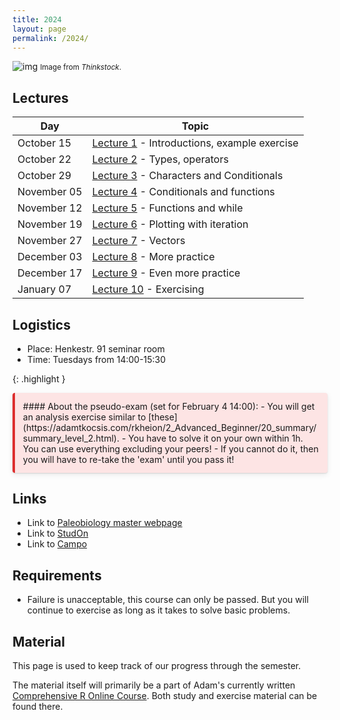 ```yaml
---
title: 2024
layout: page 
permalink: /2024/
---
```



![img]({{site.url}}{{site.baseurl}}assets/r.jpg)
<small> Image from <i>Thinkstock</i>.</small>

## Lectures

| Day         | Topic                                                                                      |
|-------------|--------------------------------------------------------------------------------------------|
| October 15  | [Lecture 1]({{site.url}}{{site.baseurl}}/2024/lecture1/) - Introductions, example exercise |
| October 22  | [Lecture 2]({{site.url}}{{site.baseurl}}/2024/lecture2/) - Types, operators                |
| October 29  | [Lecture 3]({{site.url}}{{site.baseurl}}/2024/lecture3/) - Characters and Conditionals     |
| November 05 | [Lecture 4]({{site.url}}{{site.baseurl}}/2024/lecture4/) - Conditionals and functions      |
| November 12 | [Lecture 5]({{site.url}}{{site.baseurl}}/2024/lecture5/) - Functions and while             |
| November 19 | [Lecture 6]({{site.url}}{{site.baseurl}}/2024/lecture6/) - Plotting with iteration         |
| November 27 | [Lecture 7]({{site.url}}{{site.baseurl}}/2024/lecture7/) - Vectors                         |
| December 03 | [Lecture 8]({{site.url}}{{site.baseurl}}/2024/lecture8/) - More practice                   |
| December 17 | [Lecture 9]({{site.url}}{{site.baseurl}}/2024/lecture9/) - Even more practice              |
| January 07  | [Lecture 10]({{site.url}}{{site.baseurl}}/2024/lecture10/) - Exercising                    |

## Logistics 

- Place: Henkestr. 91 seminar room  
- Time: Tuesdays from 14:00-15:30  

{: .highlight }

<div style="background: rgba(247, 126, 126, 0.2); border-left: 4px solid #dd2e2e; border-radius: 4px; box-shadow: 0 1px 2px rgba(0, 0, 0, 0.12), 0 3px 10px rgba(0, 0, 0, 0.08); padding: 0.8rem;" markdown="1">
#### About the pseudo-exam (set for February 4 14:00):
- You will get an analysis exercise similar to [these](https://adamtkocsis.com/rkheion/2_Advanced_Beginner/20_summary/summary_level_2.html).
- You have to solve it on your own within 1h. You can use everything excluding your peers!
- If you cannot do it, then you will have to re-take the 'exam' until you pass it!
</div>

## Links

- Link to [Paleobiology master webpage](https://palaeobiology.nat.fau.de/program/courses/rcourse/)  
- Link to [StudOn](https://www.studon.fau.de/crs5831488.html)  
- Link to [Campo](https://www.campo.fau.de/qisserver/pages/startFlow.xhtml?_flowId=detailView-flow&unitId=107608&periodId=397&navigationPosition=studiesOffered,searchCourses)  

## Requirements

- Failure is unacceptable, this course can only be passed. But you will continue to exercise as long as it takes to solve basic problems.


## Material

This page is used to keep track of our progress through the semester.

The material itself will primarily be a part of Adam's currently written [Comprehensive R Online Course](https://adamkocsis.github.io/rkheion/).
Both study and exercise material can be found there. 



